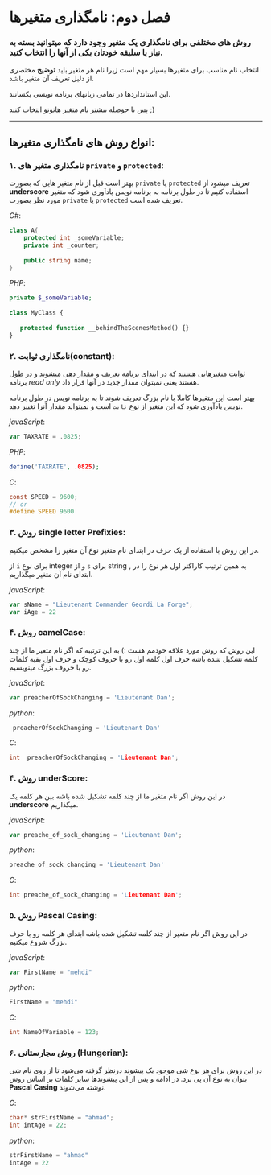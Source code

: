 # فصل دوم: نامگذاری متغیرها

### روش های مختلفی برای نامگذاری یک متغیر وجود دارد که میتوانید بسته به نیاز یا سلیقه خودتان یکی از آنها را انتخاب کنید.

انتخاب نام مناسب برای متغیرها بسیار مهم است زیرا نام هر متغیر باید **توضیح** مختصری از دلیل تعریف آن متغیر باشد.

این استانداردها در تمامی زبانهای برنامه نویسی یکسانند.

پس با حوصله بیشتر نام متغیر هاتونو انتخاب کنید ;)

---------------------

## انواع روش های نامگذاری متغیرها:

### ۱. نامگذاری متغیر های `private` و `protected`:

بهتر است قبل از نام متغیر هایی که بصورت `private` یا `protected` تعریف میشود از **underscore** استفاده کنیم تا در طول برنامه به برنامه نویس یادآوری شود که متغیر مورد نظر بصورت `private` یا `protected` تعریف شده است.

*C#*:

```c#
class A{
    protected int _someVariable;
    private int _counter;
    
    public string name;
}
```



*PHP*:

```php
private $_someVariable;
 
class MyClass {
    
   protected function __behindTheScenesMethod() {}
}
```



### ۲. نامگذاری ثوابت(constant):

ثوابت متغیرهایی هستند که در ابتدای برنامه تعریف و مقدار دهی میشوند و در طول برنامه *read only* هستند یعنی نمیتوان مقدار جدید در آنها قرار داد.

بهتر است این متغیرها کاملا با نام بزرگ تعریف شوند تا به برنامه نویس در طول برنامه نویس یادآوری شود که این متغیر از نوع `ثابت` است و نمیتواند مقدار آنرا تغییر دهد.

*javaScript*:

```javascript
var TAXRATE = .0825;
```



*PHP*:

```php
define('TAXRATE', .0825);
```



*C*:

```c
const SPEED = 9600;
// or
#define SPEED 9600
```



### ۳. روش single letter Prefixies:

در این روش با استفاده از یک حرف در ابتدای نام متغیر نوع آن متغیر را مشخص میکنیم.

از `i` برای نوع integer و از `s` برای string , به همین ترتیب کاراکتر اول هر نوع را در ابتدای نام آن متغیر میگذاریم.

*javaScript*:

```javascript
var sName = "Lieutenant Commander Geordi La Forge";
var iAge = 22
```



### ۴. روش camelCase:

این روش که روش مورد علاقه خودمم هست :) به این ترتیبه که اگر نام متغیر ما از چند کلمه تشکیل شده باشه حرف اول کلمه اول رو با حروف کوچک و حرف اول بقیه کلمات رو با حروف بزرگ مینویسیم.

*javaScript*:

```javascript
var preacherOfSockChanging = 'Lieutenant Dan';
```



*python*:

```python
 preacherOfSockChanging = 'Lieutenant Dan'
```



*C*:

```c
int  preacherOfSockChanging = 'Lieutenant Dan';
```



### ۴.  روش underScore:

در این روش اگر نام متغیر ما از چند کلمه تشکیل شده باشه بین هر کلمه یک **underscore** میگذاریم.

*javaScript*:

```javascript
var preache_of_sock_changing = 'Lieutenant Dan';
```



*python*:

```python
preache_of_sock_changing = 'Lieutenant Dan'
```



*C*:

```c
int preache_of_sock_changing = 'Lieutenant Dan';
```



### ۵. روش  **Pascal Casing**:

در این روش اگر نام متعیر از چند کلمه تشکیل شده باشه ابتدای هر کلمه رو با حرف بزرگ شروع میکنیم.

*javaScript*:

```javascript
var FirstName = "mehdi"
```



*python*:

```python
FirstName = "mehdi"
```



*C*:

```c
int NameOfVariable = 123;
```



### ۶. روش مجارستانی (Hungerian):

در این روش برای هر نوع شی موجود یک پیشوند درنظر گرفته می‌شود تا از روی  نام شی بتوان به نوع آن پی برد. در ادامه و پس از این پیشوندها سایر کلمات  بر اساس روش **Pascal Casing** نوشته می‌شوند.

*C*:

```c
char* strFirstName = "ahmad";
int intAge = 22;
```



*python*:

```python
strFirstName = "ahmad"
intAge = 22
```

